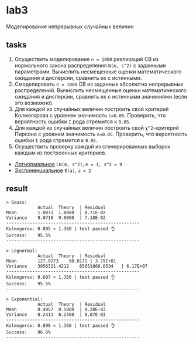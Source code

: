 # lab3
Моделирование непрерывных случайных величин

## tasks
1. Осуществить моделирование `n = 1000` реализаций СВ из нормального закона распределения `N(m, s^2)` с заданными параметрами. Вычислить несмещенные оценки математического ожидания и дисперсии, сравнить их с истинными.
2. Смоделировать `n = 1000` СВ из заданных абсолютно непрерывных распределений. Вычислить несмещенные оценки математического ожидания и дисперсии, сравнить их с истинными значениями (если это возможно).
3. Для каждой из случайных величин построить свой критерий Колмогорова с уровнем значимость `ε=0.05`. Проверить, что вероятность ошибки `I` рода стремится к `0.05`.
4. Для каждой из случайных величин построить свой `χ^2`-критерий Пирсона с уровнем значимость `ε=0.05`. Проверить, что вероятность ошибки `I` рода стремится к `0.05`.
5. Осуществить проверку каждой из сгенерированных выборок каждым из построенных критериев.

* [Логнормальное](https://ru.wikipedia.org/wiki/Логнормальное_распределение) `LN(m, s^2)`, `m = 1, s^2 = 9`
* [Экспоненциальное](https://ru.wikipedia.org/wiki/Экспоненциальное_распределение) `Е(a)`, `a = 2`

## result
```
> Gauss:
			Actual	Theory	| Residual
Mean		1.0871	1.0000	| 8.71E-02
Variance	9.0718	9.0000	| 7.18E-02
---------------------------------------------------
Kolmogorov:	0.895 < 1.360 | test passed 👌
Success:	95.5%
---------------------------------------------------

> Lognormal:
			Actual	Theory	| Residual
Mean		127.9273	90.0171	| 3.79E+01
Variance	3956321.4212	65651866.0534	| 6.17E+07
---------------------------------------------------
Kolmogorov:	0.607 < 1.360 | test passed 👌
Success:	95.5%
---------------------------------------------------

> Exponential:
			Actual	Theory	| Residual
Mean		0.4957	0.5000	| 4.28E-03
Variance	0.2411	0.2500	| 8.87E-03
---------------------------------------------------
Kolmogorov:	0.898 < 1.360 | test passed 👌
Success:	96.6%
---------------------------------------------------
```